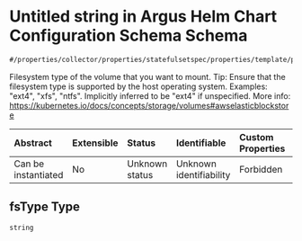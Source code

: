 # Untitled string in Argus Helm Chart Configuration Schema Schema

```txt
#/properties/collector/properties/statefulsetspec/properties/template/properties/spec/properties/volumes/items/properties/awselasticblockstore/properties/fstype#/properties/collector/properties/statefulsetSpec/properties/template/properties/spec/properties/volumes/items/properties/awsElasticBlockStore/properties/fsType
```

Filesystem type of the volume that you want to mount. Tip: Ensure that the filesystem type is supported by the host operating system. Examples: "ext4", "xfs", "ntfs". Implicitly inferred to be "ext4" if unspecified. More info: <https://kubernetes.io/docs/concepts/storage/volumes#awselasticblockstore>

| Abstract            | Extensible | Status         | Identifiable            | Custom Properties | Additional Properties | Access Restrictions | Defined In                                                        |
| :------------------ | :--------- | :------------- | :---------------------- | :---------------- | :-------------------- | :------------------ | :---------------------------------------------------------------- |
| Can be instantiated | No         | Unknown status | Unknown identifiability | Forbidden         | Allowed               | none                | [values.schema.json\*](values.schema.json "open original schema") |

## fsType Type

`string`
